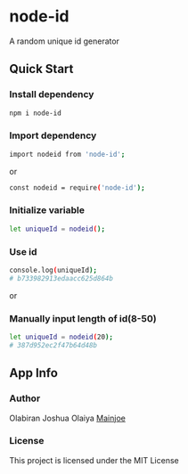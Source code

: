 # node-id

A random unique id generator

## Quick Start

### Install dependency

```bash
npm i node-id
```

### Import dependency

```bash
import nodeid from 'node-id';
```

or

```bash
const nodeid = require('node-id');
```

### Initialize variable

```bash
let uniqueId = nodeid();
```

### Use id

```bash
console.log(uniqueId);
# b733982913edaacc625d864b
```

or

### Manually input length of id(8-50)

```bash
let uniqueId = nodeid(20);
# 387d952ec2f47b64d48b
```

## App Info

### Author

Olabiran Joshua Olaiya
[Mainjoe](https://olabiranjoshua.netlify.app/)

### License

This project is licensed under the MIT License
